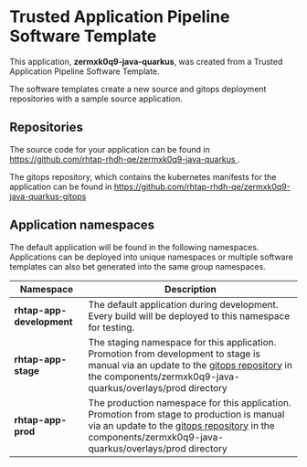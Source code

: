 # Trusted Application Pipeline Software Template

This application, **zermxk0q9-java-quarkus**, was created from a Trusted Application Pipeline Software Template.

The software templates create a new source and gitops deployment repositories with a sample source application. 

## Repositories

The source code for your application can be found in [https://github.com/rhtap-rhdh-qe/zermxk0q9-java-quarkus ](https://github.com/rhtap-rhdh-qe/zermxk0q9-java-quarkus ).
 
The gitops repository, which contains the kubernetes manifests for the application can be found in 
[https://github.com/rhtap-rhdh-qe/zermxk0q9-java-quarkus-gitops ](https://github.com/rhtap-rhdh-qe/zermxk0q9-java-quarkus-gitops ) 

## Application namespaces 

The default application will be found in the following namespaces. Applications can be deployed into unique namespaces or multiple software templates can also bet generated into the same group namespaces.  

|  Namespace   |  Description   |  
| -------- | -------- |   
| **rhtap-app-development** | The default application during development. Every build will be deployed to this namespace for testing. | 
| **rhtap-app-stage** | The staging namespace for this application. Promotion from development to stage is manual via an update to the [gitops repository](https://github.com/rhtap-rhdh-qe/zermxk0q9-java-quarkus-gitops ) in the components/zermxk0q9-java-quarkus/overlays/prod directory |  
| **rhtap-app-prod** | The production namespace for this application. Promotion from stage to production is manual via an update to the [gitops repository](https://github.com/rhtap-rhdh-qe/zermxk0q9-java-quarkus-gitops ) in the components/zermxk0q9-java-quarkus/overlays/prod directory | 
